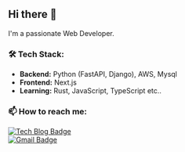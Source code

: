 ## Hi there 👋

<!--
**JaehaSS/JaehaSS** is a ✨ _special_ ✨ repository because its `README.md` (this file) appears on your GitHub profile.

Here are some ideas to get you started:

- 🔭 I’m currently working on ...
- 🌱 I’m currently learning ...
- 👯 I’m looking to collaborate on ...
- 🤔 I’m looking for help with ...
- 💬 Ask me about ...
- 📫 How to reach me: ...
- 😄 Pronouns: ...
- ⚡ Fun fact: ...
-->
I'm a passionate Web Developer. 

### 🛠️ Tech Stack:
- **Backend:** Python (FastAPI, Django), AWS, Mysql
- **Frontend:** Next.js
- **Learning:** Rust, JavaScript, TypeScript etc..

### 📫 How to reach me:
  [![Tech Blog Badge](http://img.shields.io/badge/-Tech%20blog-black?style=flat-square&logo=tistory&link=https://velog.io/@jaeha1099/posts/)](https://jaehashin.tistory.com/)		
  [![Gmail Badge](https://img.shields.io/badge/Gmail-d14836?style=flat-square&logo=Gmail&logoColor=white&link=mailto:tkdgkwogk@gmail.com)](mailto:tkdgkwogk@gmail.com)
